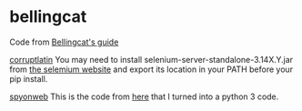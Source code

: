 # bellingcat

Code from [Bellingcat's guide](https://www.bellingcat.com/category/resources/how-tos/)

[corruptlatin](https://www.bellingcat.com/resources/how-tos/2018/10/22/corrupt-latin-orthography-revealed-corruption-kyrgyzstan/)
You may need to install selenium-server-standalone-3.14X.Y.jar from
[the selemium website](https://www.seleniumhq.org) and export its location in 
your PATH before your pip install.


[spyonweb](https://www.bellingcat.com/resources/2017/07/31/automatically-discover-website-connections-tracking-codes/)
This is the code from [here](https://raw.githubusercontent.com/automatingosint/osint_public/master/trackingcodes/website_connections.py) that I turned into a python 3 code.

